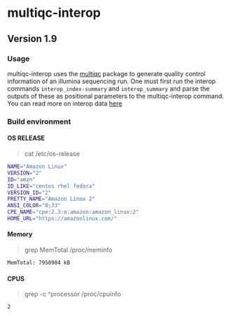 # multiqc-interop

## Version 1.9

### Usage

multiqc-interop uses the [multiqc](https://multiqc.info/) package to generate quality control information of an
illumina sequencing run.  One must first run the interop commands `interop_index-summary` and `interop_summary`
and parse the outputs of these as positional parameters to the multiqc-interop command.  
You can read more on interop data [here](https://illumina.github.io/interop/index.html)

### Build environment

#### OS RELEASE
> cat /etc/os-release

```bash
NAME="Amazon Linux"
VERSION="2"
ID="amzn"
ID_LIKE="centos rhel fedora"
VERSION_ID="2"
PRETTY_NAME="Amazon Linux 2"
ANSI_COLOR="0;33"
CPE_NAME="cpe:2.3:o:amazon:amazon_linux:2"
HOME_URL="https://amazonlinux.com/"
```

#### Memory
> grep MemTotal /proc/meminfo

```bash
MemTotal: 7950984 kB
```

#### CPUS
> grep -c ^processor /proc/cpuinfo

```bash
2
```
